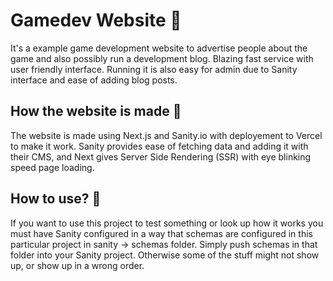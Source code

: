 # Gamedev Website :sunrise_over_mountains:

It's a example game development website to advertise people about the game and also possibly run a development blog. Blazing fast service with user friendly interface. Running it is also easy for admin due to Sanity interface and ease of adding blog posts.

## How the website is made :fallen_leaf:

The website is made using Next.js and Sanity.io with deployement to Vercel to make it work. Sanity provides ease of fetching data and adding it with their CMS, and Next gives Server Side Rendering (SSR) with eye blinking speed page loading.

## How to use? 🤔

If you want to use this project to test something or look up how it works you must have Sanity configured in a way that schemas are configured in this particular project in sanity -> schemas folder. Simply push schemas in that folder into your Sanity project. Otherwise some of the stuff might not show up, or show up in a wrong order.